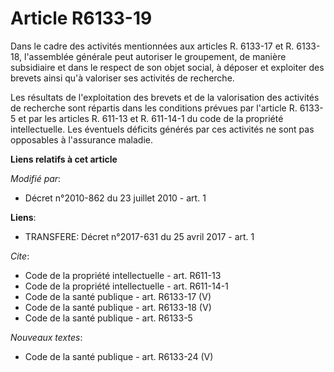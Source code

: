 # Article R6133-19

Dans le cadre des activités mentionnées aux articles R. 6133-17 et R. 6133-18, l'assemblée générale peut autoriser le
groupement, de manière subsidiaire et dans le respect de son objet social, à déposer et exploiter des brevets ainsi qu'à
valoriser ses activités de recherche. 

Les résultats de l'exploitation des brevets et de la valorisation des activités de recherche sont répartis dans les
conditions prévues par l'article R. 6133-5 et par les articles R. 611-13 et R. 611-14-1 du code de la propriété
intellectuelle. Les éventuels déficits générés par ces activités ne sont pas opposables à l'assurance maladie.

**Liens relatifs à cet article**

_Modifié par_:

  - Décret n°2010-862 du 23 juillet 2010 - art. 1

**Liens**:

  - TRANSFERE: Décret n°2017-631 du 25 avril 2017 - art. 1

_Cite_:

  - Code de la propriété intellectuelle - art. R611-13
  - Code de la propriété intellectuelle - art. R611-14-1
  - Code de la santé publique - art. R6133-17 (V)
  - Code de la santé publique - art. R6133-18 (V)
  - Code de la santé publique - art. R6133-5

_Nouveaux textes_:

  - Code de la santé publique - art. R6133-24 (V)
